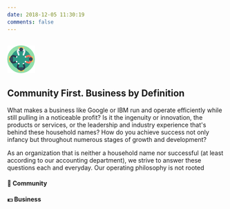 ```yaml
---
date: 2018-12-05 11:30:19
comments: false
---
```

## ![Logo2](https://raw.githubusercontent.com/Developer-Handshake/Developer-Handshake.github.io/org-page/img-media/reunion.png) 
## Community First. Business by Definition
What makes a business like Google or IBM run and operate efficiently while still pulling in a noticeable profit? Is it the ingenuity or innovation, the products or services, or the leadership and industry experience that's behind these household names? How do you achieve success not only infancy but throughout numerous stages of growth and development? 

As an organization that is neither a household name nor successful (at least according to our accounting department), we strive to answer these questions each and everyday. Our operating philosophy is not rooted 


#### 🔗 Community

#### 💵 Business
